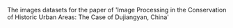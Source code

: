 The images datasets for the paper of 'Image Processing in the Conservation of Historic Urban Areas: The Case of Dujiangyan, China'
